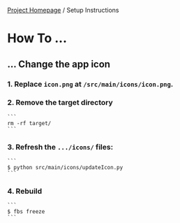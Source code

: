 [Project Homepage](README.md) /  Setup Instructions

# How To ...

## ... Change the app icon

### 1. Replace `icon.png` at `/src/main/icons/icon.png`.
### 2. Remove the target directory
    
    ```
    rm -rf target/
    ```

### 3. Refresh the `.../icons/` files:

    ```
    $ python src/main/icons/updateIcon.py
    ```

### 4. Rebuild

    ```
    $ fbs freeze
    ```